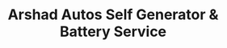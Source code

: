 ---
title: "Arshad Autos Self Generator & Battery Service"
url: /karachi/arshad-autos-self-generator-und-battery-service/
shop: Autowerkstatt
---